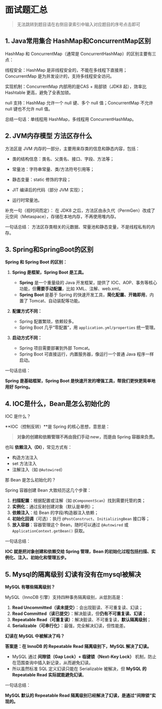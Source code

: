 # 面试题汇总
> 无法跳转到题目请在右侧目录索引中输入对应题目的序号点击即可


## 1. Java常用集合   HashMap和ConcurrentMap区别

HashMap 和 ConcurrentMap（通常是 ConcurrentHashMap）的区别主要有三点：

线程安全：HashMap 是非线程安全的，不能在多线程下直接用；ConcurrentMap 是为并发设计的，支持多线程安全访问。

实现机制：ConcurrentMap 内部用的是CAS + 局部锁（JDK8 起），效率比 Hashtable 更高，避免了全表加锁。

null 支持：HashMap 允许一个 null 键、多个 null 值；ConcurrentMap 不允许 null 键也不允许 null 值。

总结一句话：单线程用 HashMap，多线程用 ConcurrentHashMap。


## 2. JVM内存模型   方法区存什么

方法区是 JVM 内存的一部分，主要用来存类的信息和静态内容，包括：

- 类的结构信息：类名、父类名、接口、字段、方法等；

- 常量池：字符串常量、类/方法符号引用等；

- 静态变量：static 修饰的字段；

- JIT 编译后的代码（部分 JVM 实现）；

- 运行时常量池。

补充一句（视时间而定）：
在 JDK8 之后，方法区由永久代（PermGen）改成了元空间（Metaspace），存储在本地内存，不再使用堆内存。

一句话总结：
方法区存类相关的元数据、常量池和静态变量，不是线程私有的内存。

## 3. Spring和SpringBoot的区别

**Spring 和 Spring Boot 的区别：**

1. **Spring 是框架，Spring Boot 是工具。**

   * **Spring** 是一个重量级的 Java 开发框架，提供了 IOC、AOP、事务等核心功能，但**需要手动配置**，比如 XML、注解、web.xml。
   * **Spring Boot** 是基于 Spring 的快速开发工具，**简化配置、开箱即用**，内置了 Tomcat、自动装配等功能。

2. **配置方式不同：**

   * Spring 配置繁琐，依赖较多。
   * Spring Boot 几乎“零配置”，用 `application.yml/properties` 统一管理。

3. **启动方式不同：**

   * Spring 项目需要部署到外部 Tomcat。
   * Spring Boot 可直接运行，内置服务器，像运行一个普通 Java 程序一样启动。

一句话总结：

**Spring 是基础框架，Spring Boot 是快速开发的增强工具，帮我们更快更简单地用好 Spring。**

## 4. IOC是什么，Bean是怎么初始化的

IOC 是什么？

\*\*IOC（控制反转）\*\*是 Spring 的核心思想，意思是：

> **对象的创建和依赖管理不再由我们手动 new，而是由 Spring 容器来负责。**

也叫 **依赖注入（DI）**，常见方式有：

* 构造方法注入
* set 方法注入
* 注解注入（如 `@Autowired`）

那 Bean 是怎么初始化的？

Spring 容器创建 Bean 大致经历这几个步骤：

1. **扫描配置**：根据配置或注解（如 `@ComponentScan`）找到需要托管的类；
2. **实例化**：通过反射创建对象（默认是单例）；
3. **依赖注入**：给 Bean 的字段/构造器注入依赖；
4. **初始化回调**（可选）：执行 `@PostConstruct`、`InitializingBean` 接口等；
5. **放入容器**：容器管理这个 Bean，随时可以通过 `@Autowired` 或 `ApplicationContext.getBean()` 获取。

一句话总结：

**IOC 就是把对象创建和依赖交给 Spring 管理，Bean 的初始化过程包括扫描、实例化、注入、初始化和管理五步。**

## 5. Mysql的隔离级别  幻读有没有在mysql被解决

**MySQL 有哪些隔离级别？**

MySQL（InnoDB 引擎）支持四种事务隔离级别，从低到高是：

1. **Read Uncommitted（读未提交）**：会出现脏读、不可重复读、幻读；
2. **Read Committed（读已提交）**：解决脏读，但**仍有不可重复读、幻读**；
3. **Repeatable Read（可重复读）**：解决脏读、不可重复读，**默认隔离级别**；
4. **Serializable（可串行化）**：最强，完全解决幻读，但性能差。

**幻读在 MySQL 中被解决了吗？**

**答案是：在 InnoDB 的 Repeatable Read 隔离级别下，MySQL 解决了幻读。**

* MySQL 通过 **间隙锁（Gap Lock）+ 临键锁（Next-Key Lock）** 机制，防止在范围查询中插入新记录，从而避免幻读。
* 所以虽然标准 SQL 定义幻读只能在 Serializable 被解决，但 **MySQL 的 Repeatable Read 实际就能避免幻读**。

一句话总结：

**MySQL 默认的 Repeatable Read 隔离级别已经解决了幻读，是通过“间隙锁”实现的。**




